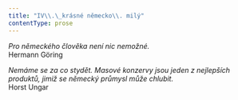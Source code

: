 ```yaml
---
title: "IV\\.\_krásné německo\\. milý"
contentType: prose
---
```


<section>

_Pro německého člověka není nic nemožné._  
Hermann Göring

_Nemáme se za co stydět. Masové konzervy jsou jeden z nejlepších produktů, jimiž se německý průmysl může chlubit._  
Horst Ungar

</section>
